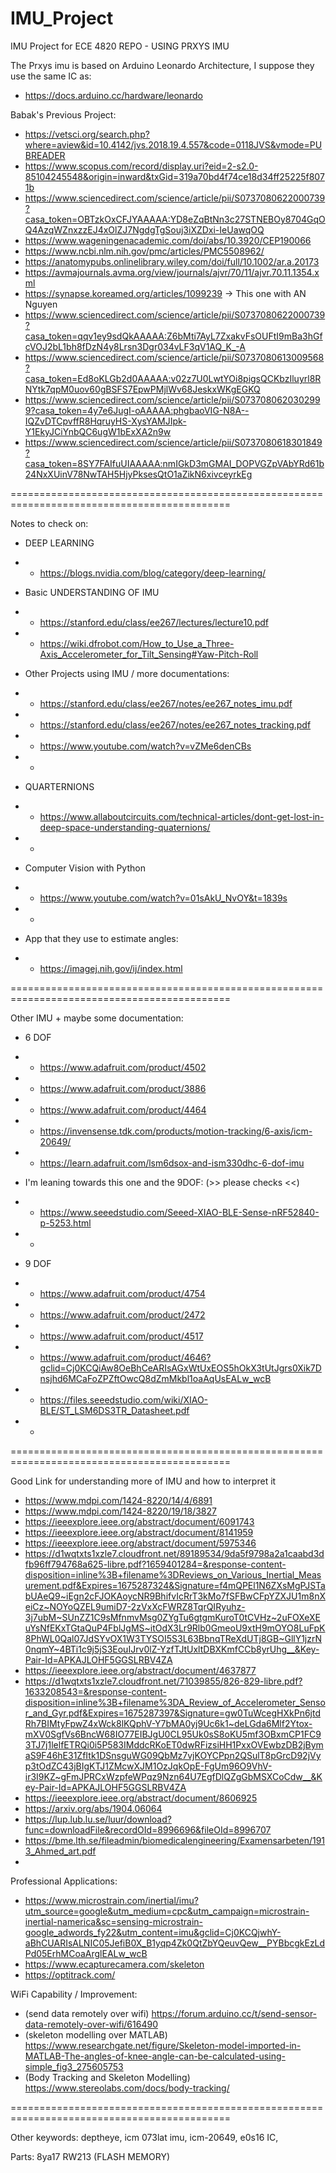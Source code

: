 # IMU_Project
IMU Project for ECE 4820 REPO - USING PRXYS IMU

The Prxys imu is based on Arduino Leonardo Architecture, I suppose they use the same IC as:
- https://docs.arduino.cc/hardware/leonardo

Babak's Previous Project:
- https://vetsci.org/search.php?where=aview&id=10.4142/jvs.2018.19.4.557&code=0118JVS&vmode=PUBREADER
- https://www.scopus.com/record/display.uri?eid=2-s2.0-85104245548&origin=inward&txGid=319a70bd4f74ce18d34ff25225f8071b
- https://www.sciencedirect.com/science/article/pii/S0737080622000739?casa_token=OBTzkOxCFJYAAAAA:YD8eZqBtNn3c27STNEBOy8704GqOQ4AzqWZnxzzEJ4xOlZJ7NgdgTgSouj3iXZDxi-IeUawqOQ
- https://www.wageningenacademic.com/doi/abs/10.3920/CEP190066
- https://www.ncbi.nlm.nih.gov/pmc/articles/PMC5508962/
- https://anatomypubs.onlinelibrary.wiley.com/doi/full/10.1002/ar.a.20173
- https://avmajournals.avma.org/view/journals/ajvr/70/11/ajvr.70.11.1354.xml
- https://synapse.koreamed.org/articles/1099239 -> This one with AN Nguyen
- https://www.sciencedirect.com/science/article/pii/S0737080622000739?casa_token=qqv1ey9sdQkAAAAA:Z6bMti7AyL7ZxakvFsOUFtI9mBa3hGfcVOJ2bL1bh8fDzN4y8Lrsn3Dgr034vLF3qV1AQ_K_-A
- https://www.sciencedirect.com/science/article/pii/S0737080613009568?casa_token=Ed8oKLGb2d0AAAAA:v02z7U0LwtYOi8pigsQCKbzIluyrl8RNYtk7qpM0uov60gBSFS7EpwPMjlWv68JeskxWKgEGKQ
- https://www.sciencedirect.com/science/article/pii/S0737080620302999?casa_token=4y7e6JugI-oAAAAA:phgbaoVIG-N8A--IQZvDTCpvffR8HqruyHS-XysYAMJIpk-Y1EkyJCiYnbQC6ugW1bExXA2n9w
- https://www.sciencedirect.com/science/article/pii/S0737080618301849?casa_token=8SY7FAIfuUIAAAAA:nmIGkD3mGMAI_DOPVGZpVAbYRd61b24NxXUinV78NwTAH5HjyPksesQtO1aZikN6xivceyrkEg

============================================================================================

Notes to check on:
- DEEP LEARNING
- - https://blogs.nvidia.com/blog/category/deep-learning/

- Basic UNDERSTANDING OF IMU
- - https://stanford.edu/class/ee267/lectures/lecture10.pdf
- - https://wiki.dfrobot.com/How_to_Use_a_Three-Axis_Accelerometer_for_Tilt_Sensing#Yaw-Pitch-Roll

- Other Projects using IMU / more documentations:
- - https://stanford.edu/class/ee267/notes/ee267_notes_imu.pdf
- - https://stanford.edu/class/ee267/notes/ee267_notes_tracking.pdf
- - https://www.youtube.com/watch?v=vZMe6denCBs
- - 

- QUARTERNIONS
- - https://www.allaboutcircuits.com/technical-articles/dont-get-lost-in-deep-space-understanding-quaternions/
- - 

- Computer Vision with Python
- - https://www.youtube.com/watch?v=01sAkU_NvOY&t=1839s
- - 

- App that they use to estimate angles:
- - https://imagej.nih.gov/ij/index.html

============================================================================================

Other IMU + maybe some documentation:
- 6 DOF
- - https://www.adafruit.com/product/4502
- - https://www.adafruit.com/product/3886
- - https://www.adafruit.com/product/4464
- - https://invensense.tdk.com/products/motion-tracking/6-axis/icm-20649/
- - https://learn.adafruit.com/lsm6dsox-and-ism330dhc-6-dof-imu

- I'm leaning towards this one and the 9DOF: (>> please checks <<)
- - https://www.seeedstudio.com/Seeed-XIAO-BLE-Sense-nRF52840-p-5253.html
- - 

- 9 DOF
- - https://www.adafruit.com/product/4754
- - https://www.adafruit.com/product/2472

- - https://www.adafruit.com/product/4517
- - https://www.adafruit.com/product/4646?gclid=Cj0KCQiAw8OeBhCeARIsAGxWtUxEOS5hOkX3tUtJgrs0Xik7Dnsjhd6MCaFoZPZftOwcQ8dZmMkbl1oaAqUsEALw_wcB
- - https://files.seeedstudio.com/wiki/XIAO-BLE/ST_LSM6DS3TR_Datasheet.pdf
- - 

============================================================================================

Good Link for understanding more of IMU and how to interpret it
- https://www.mdpi.com/1424-8220/14/4/6891
- https://www.mdpi.com/1424-8220/19/18/3827
- https://ieeexplore.ieee.org/abstract/document/6091743
- https://ieeexplore.ieee.org/abstract/document/8141959
- https://ieeexplore.ieee.org/abstract/document/5975346
- https://d1wqtxts1xzle7.cloudfront.net/89189534/9da5f9798a2a1caabd3dfb96ff794768a625-libre.pdf?1659401284=&response-content-disposition=inline%3B+filename%3DReviews_on_Various_Inertial_Measurement.pdf&Expires=1675287324&Signature=f4mQPEl1N6ZXsMgPJSTabUAeQ9~iEgn2cFJOKAoycNR9BhifvIcRrT3kMo7fSFBwCFpYZXJU1m8nXeiCz~NOYoQZEL9umiD7-2zVxXcFWRZ8TqrQIRyuhz-3j7ubM~SUnZZ1C9sMfnmvMsg0ZYgTu6gtgmKuroT0tCVHz~2uFOXeXEuYsNfEKxTGtaQuP4FblJgMS~itOdX3Lr9Rlb0GmeoU9xtH9mOYO8LuFpK8PhWL0Qal07JdSYvOX1W3TYSOI5S3L63BbnqTReXdUTj8GB~GllY1jzrN0nqmY~4BTi1c9j5jS3EouIJrv0lZ-YzfTJtUxltDBXKmfCCb8yrUhg__&Key-Pair-Id=APKAJLOHF5GGSLRBV4ZA
- https://ieeexplore.ieee.org/abstract/document/4637877
- https://d1wqtxts1xzle7.cloudfront.net/71039855/826-829-libre.pdf?1633208543=&response-content-disposition=inline%3B+filename%3DA_Review_of_Accelerometer_Sensor_and_Gyr.pdf&Expires=1675287397&Signature=gw0TuWcegHXkPn6jtdRh7BIMtyFpwZ4xWck8lKQphV-Y7bMA0yj9Uc6k1~deLGda6Mlf2Ytox-mXV0SgfVs6BncW68IO77EIBJgU0CL95Uk0sS8oKU5mf3OBxmCP1FC93TJ7j1lelfETRQi0i5P583IMddcRKoET0dwRFizsiHH1PxxOVEwbzDB2jBymaS9F46hE31ZfItk1DSnsguWG09QbMz7vjKOYCPpn2QSulT8pGrcD92jVyp3tOdZC43jBIgKTJ1ZMcwXJM1OzJqkOpE-FgUm96O9VhV-ir3I9KZ~gFmJPRCxWzpfeWPqz9Nzn64U7EgfDlQZgGbMSXCoCdw__&Key-Pair-Id=APKAJLOHF5GGSLRBV4ZA
- https://ieeexplore.ieee.org/abstract/document/8606925
- https://arxiv.org/abs/1904.06064
- https://lup.lub.lu.se/luur/download?func=downloadFile&recordOId=8996696&fileOId=8996707
- https://bme.lth.se/fileadmin/biomedicalengineering/Examensarbeten/1913_Ahmed_art.pdf
- 

Professional Applications:
- https://www.microstrain.com/inertial/imu?utm_source=google&utm_medium=cpc&utm_campaign=microstrain-inertial-namerica&sc=sensing-microstrain-google_adwords_fy22&utm_content=imu&gclid=Cj0KCQjwhY-aBhCUARIsALNIC05JefiB0X_B1yqp4Zk0QtZbYQeuvQew__PYBbcgkEzLdPd05ErhMCoaArglEALw_wcB
- https://www.ecapturecamera.com/skeleton
- https://optitrack.com/


WiFi Capability / Improvement:
- (send data remotely over wifi) 
https://forum.arduino.cc/t/send-sensor-data-remotely-over-wifi/616490 
- (skeleton modelling over MATLAB) 
https://www.researchgate.net/figure/Skeleton-model-imported-in-MATLAB-The-angles-of-knee-angle-can-be-calculated-using-simple_fig3_275605753
- (Body Tracking and Skeleton Modelling)
https://www.stereolabs.com/docs/body-tracking/

============================================================================================

Other keywords:
deptheye, icm 073lat imu, icm-20649, e0s16 IC, 


Parts:
8ya17 RW213 (FLASH MEMORY)

